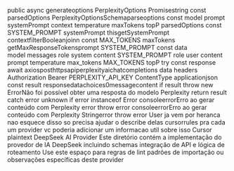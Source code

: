 public async generateoptions PerplexityOptions Promisestring 
const parsedOptions  PerplexityOptionsSchemaparseoptions
const  model prompt systemPrompt context temperature maxTokens topP   parsedOptions
const SYSTEM_PROMPT  systemPrompt  thisgetSystemPrompt contextfilterBooleanjoinn
const MAX_TOKENS  maxTokens  getMaxResponseTokensprompt SYSTEM_PROMPT
const data  
model
messages 
 role system content SYSTEM_PROMPT 
 role user content prompt 
temperature
max_tokens MAX_TOKENS
topP
try 
const response  await axiosposthttpsapiperplexityaichatcompletions data 
headers 
Authorization Bearer PERPLEXITY_API_KEY
ContentType applicationjson
const result  responsedatachoices0messagecontent
if result 
throw new ErrorNão foi possível obter uma resposta do modelo Perplexity
return result
 catch error unknown 
if error instanceof Error 
consoleerrorErro ao gerar conteúdo com Perplexity error
throw error
consoleerrorErro ao gerar conteúdo com Perplexity Stringerror
throw error
User
ja vem por heranca nao esquece disso
so precisa ajudar o describe delas
cursorrules pra cada um provider vc poderia adicionar um informacao util sobre isso
Cursor
plaintext
 DeepSeek AI Provider
 Este diretório contém a implementação do provedor de IA DeepSeek incluindo schemas integração de API e lógica de roteamento
 Use este espaço para regras de lint padrões de importação ou observações específicas deste provider